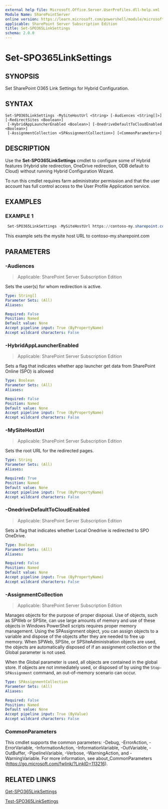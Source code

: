 ```yaml
---
external help file: Microsoft.Office.Server.UserProfiles.dll-help.xml
Module Name: SharePointServer
online version: https://learn.microsoft.com/powershell/module/microsoft.sharepoint.powershell/set-spo365linksettings
applicable: SharePoint Server Subscription Edition
title: Set-SPO365LinkSettings
schema: 2.0.0
---
```


# Set-SPO365LinkSettings

## SYNOPSIS
Set SharePoint O365 Link Settings for Hybrid Configuration.

## SYNTAX

```
Set-SPO365LinkSettings -MySiteHostUrl <String> [-Audiences <String[]>] [-RedirectSites <Boolean>]
 [-HybridAppLauncherEnabled <Boolean>] [-OnedriveDefaultToCloudEnabled <Boolean>]
 [-AssignmentCollection <SPAssignmentCollection>] [<CommonParameters>]
```

## DESCRIPTION
Use the **Set-SPO365LinkSettings** cmdlet to configure some of Hybrid features (Hybrid site redirection, OneDrive redirection, ODB default to Cloud) without running Hybrid Configuration Wizard.

To run this cmdlet requires farm administrator permission and that the user account has full control access to the User Profile Application service.

## EXAMPLES

### EXAMPLE 1
```powershell
 Set-SPO365LinkSettings -MySiteHostUrl https://contoso-my.sharepoint.com/ -RedirectSites $true
```

This example sets the mysite host URL to contoso-my.sharepoint.com

## PARAMETERS

### -Audiences

> Applicable: SharePoint Server Subscription Edition

Sets the user(s) for whom redirection is active.

```yaml
Type: String[]
Parameter Sets: (All)
Aliases:

Required: False
Position: Named
Default value: None
Accept pipeline input: True (ByPropertyName)
Accept wildcard characters: False
```

### -HybridAppLauncherEnabled

> Applicable: SharePoint Server Subscription Edition

Sets a flag that indicates whether app launcher get data from SharePoint Online (SPO) is allowed

```yaml
Type: Boolean
Parameter Sets: (All)
Aliases:

Required: False
Position: Named
Default value: None
Accept pipeline input: True (ByPropertyName)
Accept wildcard characters: False
```

### -MySiteHostUrl

> Applicable: SharePoint Server Subscription Edition

Sets the root URL for the redirected pages.

```yaml
Type: String
Parameter Sets: (All)
Aliases:

Required: True
Position: Named
Default value: None
Accept pipeline input: True (ByPropertyName)
Accept wildcard characters: False
```

### -OnedriveDefaultToCloudEnabled

> Applicable: SharePoint Server Subscription Edition

Sets a flag that indicates whether Local Onedrive is redirected to SPO OneDrive.

```yaml
Type: Boolean
Parameter Sets: (All)
Aliases:

Required: False
Position: Named
Default value: None
Accept pipeline input: True (ByPropertyName)
Accept wildcard characters: False
```

### -AssignmentCollection

> Applicable: SharePoint Server Subscription Edition

Manages objects for the purpose of proper disposal.
Use of objects, such as SPWeb or SPSite, can use large amounts of memory and use of these objects in Windows PowerShell scripts requires proper memory management.
Using the SPAssignment object, you can assign objects to a variable and dispose of the objects after they are needed to free up memory.
When SPWeb, SPSite, or SPSiteAdministration objects are used, the objects are automatically disposed of if an assignment collection or the Global parameter is not used.

When the Global parameter is used, all objects are contained in the global store.
If objects are not immediately used, or disposed of by using the `Stop-SPAssignment` command, an out-of-memory scenario can occur.

```yaml
Type: SPAssignmentCollection
Parameter Sets: (All)
Aliases:

Required: False
Position: Named
Default value: None
Accept pipeline input: True (ByValue)
Accept wildcard characters: False
```

### CommonParameters
This cmdlet supports the common parameters: -Debug, -ErrorAction, -ErrorVariable, -InformationAction, -InformationVariable, -OutVariable, -OutBuffer, -PipelineVariable, -Verbose, -WarningAction, and -WarningVariable.
For more information, see about_CommonParameters (https://go.microsoft.com/fwlink/?LinkID=113216).


## RELATED LINKS

[Get-SPO365LinkSettings](Get-SPO365LinkSettings.md)

[Test-SPO365LinkSettings](Test-SPO365LinkSettings.md)
